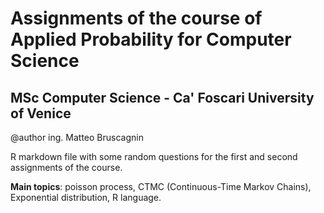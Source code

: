 # Assignments of the course of Applied Probability for Computer Science

## MSc Computer Science - Ca' Foscari University of Venice

@author ing. Matteo Bruscagnin

R markdown file with some random questions for the first and second assignments of the course.

**Main topics**: poisson process, CTMC (Continuous-Time Markov Chains), Exponential distribution, R language.
